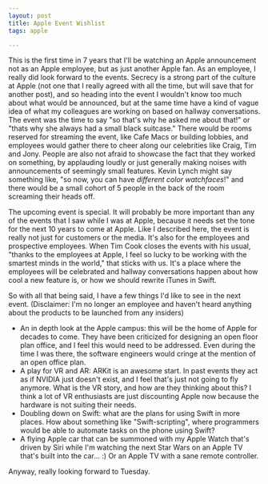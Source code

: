 ```yaml
---
layout: post
title: Apple Event Wishlist
tags: apple

---
```


This is the first time in 7 years that I'll be watching an Apple announcement not as an Apple employee, but as just another Apple fan. As an employee, I really did look forward to the events. Secrecy is a strong part of the culture at Apple (not one that I really agreed with all the time, but will save that for another post), and so heading into the event I wouldn't know too much about what would be announced, but at the same time have a kind of vague idea of what my colleagues are working on based on hallway conversations. The event was the time to say "so that's why he asked me about that!" or "thats why she always had a small black suitcase." There would be rooms reserved for streaming the event, like Cafe Macs or building lobbies, and employees would gather there to cheer along our celebrities like Craig, Tim and Jony. People are also not afraid to showcase the fact that they worked on something, by applauding loudly or just generally making noises with announcements of seemingly small features. Kevin Lynch might say something like, "so now, you can have *different color watchfaces*!" and there would be a small cohort of 5 people in the back of the room screaming their heads off.

The upcoming event is special. It will probably be more important than any of the events that I saw while I was at Apple, because it needs set the tone for the next 10 years to come at Apple. Like I described here, the event is really not just for customers or the media. It's also for the employees and prospective employees. When Tim Cook closes the events with his usual, "thanks to the employees at Apple, I feel so lucky to be working with the smartest minds in the world," that sticks with us. It's a place where the employees will be celebrated and hallway conversations happen about how cool a new feature is, or how we should rewrite iTunes in Swift.

So with all that being said, I have a few things I'd like to see in the next event. (Disclaimer: I'm no longer an employee and haven't heard anything about the products to be launched from any insiders)
- An in depth look at the Apple campus: this will be the home of Apple for decades to come. They have been criticized for designing an open floor plan office, and I feel this would need to be addressed. Even during the time I was there, the software engineers would cringe at the mention of an open office plan.
- A play for VR and AR: ARKit is an awesome start. In past events they act as if NVIDIA just doesn't exist, and I feel that's just not going to fly anymore. What is the VR story, and how are they thinking about this? I think a lot of VR enthusiasts are just discounting Apple now because the hardware is not suiting their needs.
- Doubling down on Swift: what are the plans for using Swift in more places. How about something like "Swift-scripting", where programmers would be able to automate tasks on the phone using Swift?
- A flying Apple car that can be summoned with my Apple Watch that's driven by Siri while I'm watching the next Star Wars on an Apple TV that's built into the car... :) Or an Apple TV with a sane remote controller.

Anyway, really looking forward to Tuesday.
